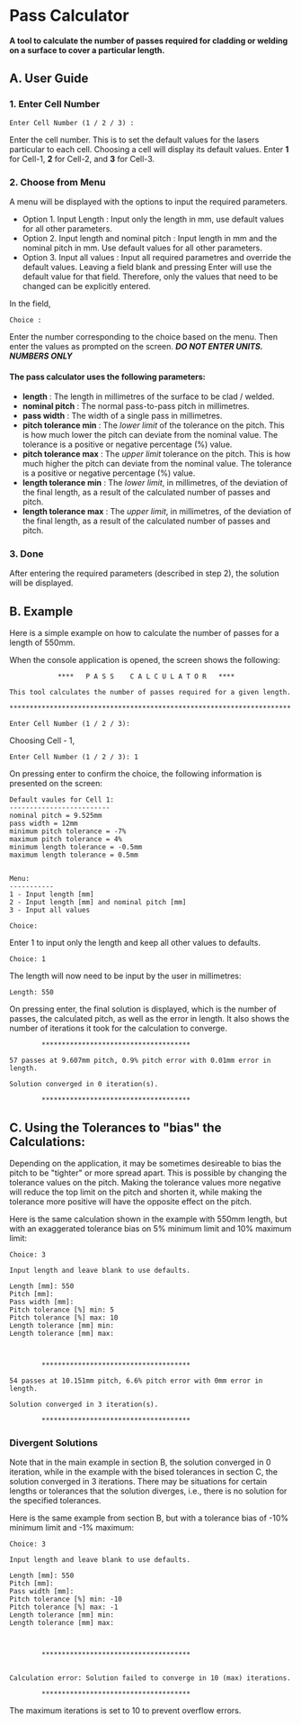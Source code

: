 # Pass Calculator

**A tool to calculate the number of passes required for cladding or welding on a surface to cover a particular length.**  



## A. User Guide

### 1. Enter Cell Number
```
Enter Cell Number (1 / 2 / 3) : 
```
Enter the cell number. This is to set the default values for the lasers particular to each cell. Choosing a cell will display its default values. Enter **1** for Cell-1, **2** for Cell-2, and **3** for Cell-3.

### 2. Choose from Menu
A menu will be displayed with the options to input the required parameters.

- Option 1. Input Length : Input only the length in mm, use default values for all other parameters.
- Option 2. Input length and nominal pitch : Input length in mm and the nominal pitch in mm. Use default values for all other parameters.
- Option 3. Input all values : Input all required parametres and override the default values. Leaving a field blank and pressing Enter will use the default value for that field. Therefore, only the values that need to be changed can be explicitly entered.

In the field,
```
Choice : 
```
Enter the number corresponding to the choice based on the menu. Then enter the values as prompted on the screen. ***DO NOT ENTER UNITS. NUMBERS ONLY***


#### The pass calculator uses the following parameters:
 
 - **length** : The length in millimetres of the surface to be clad / welded.
 - **nominal pitch** : The normal pass-to-pass pitch in millimetres.
 - **pass width** : The width of a single pass in millimetres.
 - **pitch tolerance min** : The *lower limit* of the tolerance on the pitch. This is how much lower the pitch can deviate from the nominal value. The tolerance is a positive or negative percentage (%) value.
 - **pitch tolerance max** : The *upper limit* tolerance on the pitch.  This is how much higher the pitch can deviate from the nominal value. The tolerance is a positive or negative percentage (%) value.
 - **length tolerance min** : The *lower limit*, in millimetres, of the deviation of the final length, as a result of the calculated number of passes and pitch.
 - **length tolerance max** : The *upper limit*, in millimetres, of the deviation of the final length, as a result of the calculated number of passes and pitch. 


### 3. Done
After entering the required parameters (described in step 2), the solution will be displayed.





## B. Example
Here is a simple example on how to calculate the number of passes for a length of 550mm.


When the console application is opened, the screen shows the following:
```
            ****   P A S S    C A L C U L A T O R   ****

This tool calculates the number of passes required for a given length.

**********************************************************************

Enter Cell Number (1 / 2 / 3):
```

Choosing Cell - 1, 

```
Enter Cell Number (1 / 2 / 3): 1
```

On pressing enter to confirm the choice, the following information is presented on the screen:
```
Default vaules for Cell 1:
-------------------------
nominal pitch = 9.525mm
pass width = 12mm
minimum pitch tolerance = -7%
maximum pitch tolerance = 4%
minimum length tolerance = -0.5mm
maximum length tolerance = 0.5mm


Menu:
-----------
1 - Input length [mm]
2 - Input length [mm] and nominal pitch [mm]
3 - Input all values

Choice:
```

Enter 1 to input only the length and keep all other values to defaults.

```
Choice: 1
```

The length will now need to be input by the user in millimetres:
```
Length: 550
```
On pressing enter, the final solution is displayed, which is the number of passes, the calculated pitch, as well as the error in length. It also shows the number of iterations it took for the calculation to converge.
```
        *************************************

57 passes at 9.607mm pitch, 0.9% pitch error with 0.01mm error in length.

Solution converged in 0 iteration(s).

        *************************************
```



## C. Using the Tolerances to "bias" the Calculations:
Depending on the application, it may be sometimes desireable to bias the pitch to be "tighter" or more spread apart. This is possible by changing the tolerance values on the pitch. Making the tolerance values more negative will reduce the top limit on the pitch and shorten it, while making the tolerance more positive will have the opposite effect on the pitch.

Here is the same calculation shown in the example with 550mm length, but with an exaggerated tolerance bias on 5% minimum limit and 10% maximum limit:
```
Choice: 3

Input length and leave blank to use defaults.

Length [mm]: 550
Pitch [mm]:
Pass width [mm]:
Pitch tolerance [%] min: 5
Pitch tolerance [%] max: 10
Length tolerance [mm] min:
Length tolerance [mm] max:



        *************************************

54 passes at 10.151mm pitch, 6.6% pitch error with 0mm error in length.

Solution converged in 3 iteration(s).

        *************************************
```


### Divergent Solutions
Note that in the main example in section B, the solution converged in 0 iteration, while in the example with the bised tolerances in section C, the solution converged in 3 iterations. There may be situations for certain lengths or tolerances that the solution diverges, i.e., there is no solution for the specified tolerances. 

Here is the same example from section B, but with a tolerance bias of -10% minimum limit and -1% maximum:
```
Choice: 3

Input length and leave blank to use defaults.

Length [mm]: 550
Pitch [mm]:
Pass width [mm]:
Pitch tolerance [%] min: -10
Pitch tolerance [%] max: -1
Length tolerance [mm] min:
Length tolerance [mm] max:



        *************************************


Calculation error: Solution failed to converge in 10 (max) iterations.

        *************************************
```

The maximum iterations is set to 10 to prevent overflow errors.
